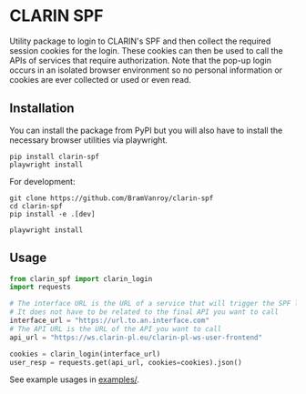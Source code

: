 # CLARIN SPF

Utility package to login to CLARIN's SPF and then collect the required session cookies for the login. These cookies can then be used to call the APIs of services that require authorization. Note that the pop-up login occurs in an isolated browser environment so no personal information or cookies are ever collected or used or even read.


## Installation

You can install the package from PyPI but you will also have to install the necessary browser utilities via playwright.

```shell
pip install clarin-spf
playwright install
```

For development:

```shell
git clone https://github.com/BramVanroy/clarin-spf
cd clarin-spf
pip install -e .[dev]

playwright install
```

## Usage

```python
from clarin_spf import clarin_login
import requests

# The interface URL is the URL of a service that will trigger the SPF login screen
# It does not have to be related to the final API you want to call
interface_url = "https://url.to.an.interface.com"
# The API URL is the URL of the API you want to call
api_url = "https://ws.clarin-pl.eu/clarin-pl-ws-user-frontend"

cookies = clarin_login(interface_url)
user_resp = requests.get(api_url, cookies=cookies).json()
```

See example usages in [examples/](examples/).

